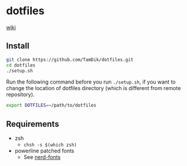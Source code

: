 # dotfiles
[wiki](https://github.com/TamDik/dotfiles/wiki)

## Install
```sh
git clone https://github.com/TamDik/dotfiles.git
cd dotfiles
./setup.sh
```
Run the following command before you run `./setup.sh`, if you want to change the location of dotfiles directory (which is different from remote repository).
```sh
export DOTFILES=~/path/to/dotfiles
```

## Requirements
* zsh
    * `chsh -s $(which zsh)`
* powerline patched fonts 
    * See [nerd-fonts](https://github.com/ryanoasis/nerd-fonts/blob/master/readme.md#font-installation)
